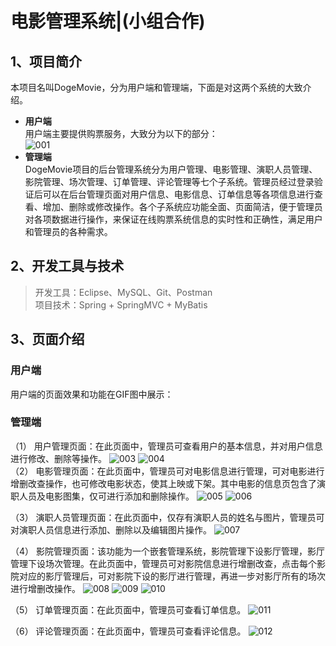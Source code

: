 # 电影管理系统|(小组合作)
## 1、项目简介
本项目名叫DogeMovie，分为用户端和管理端，下面是对这两个系统的大致介绍。
* **用户端**  
用户端主要提供购票服务，大致分为以下的部分：  
  ![001](/img/001.png)  
* **管理端**  
DogeMovie项目的后台管理系统分为用户管理、电影管理、演职人员管理、影院管理、场次管理、订单管理、评论管理等七个子系统。管理员经过登录验证后可以在后台管理页面对用户信息、电影信息、订单信息等各项信息进行查看、增加、删除或修改操作。各个子系统应功能全面、页面简洁，便于管理员对各项数据进行操作，来保证在线购票系统信息的实时性和正确性，满足用户和管理员的各种需求。
## 2、开发工具与技术
> 开发工具：Eclipse、MySQL、Git、Postman  
> 项目技术：Spring + SpringMVC + MyBatis


## 3、页面介绍
### 用户端
用户端的页面效果和功能在GIF图中展示：


### 管理端
（1）	用户管理页面：在此页面中，管理员可查看用户的基本信息，并对用户信息进行修改、删除等操作。
![003](/img/003.png)
![004](/img/004.png)    
（2）	电影管理页面：在此页面中，管理员可对电影信息进行管理，可对电影进行增删改查操作，也可修改电影状态，使其上映或下架。其中电影的信息页包含了演职人员及电影图集，仅可进行添加和删除操作。
![005](/img/005.png)
![006](/img/006.png)    

（3）	演职人员管理页面：在此页面中，仅存有演职人员的姓名与图片，管理员可对演职人员信息进行添加、删除以及编辑图片操作。
![007](/img/007.png)    

（4）	影院管理页面：该功能为一个嵌套管理系统，影院管理下设影厅管理，影厅管理下设场次管理。在此页面中，管理员可对影院信息进行增删改查，点击每个影院对应的影厅管理后，可对影院下设的影厅进行管理，再进一步对影厅所有的场次进行增删改操作。
![008](/img/008.png)
![009](/img/009.png)
![010](/img/010.png)    

（5）	订单管理页面：在此页面中，管理员可查看订单信息。
![011](/img/011.png)    

（6）	评论管理页面：在此页面中，管理员可查看评论信息。
![012](/img/012.png)
